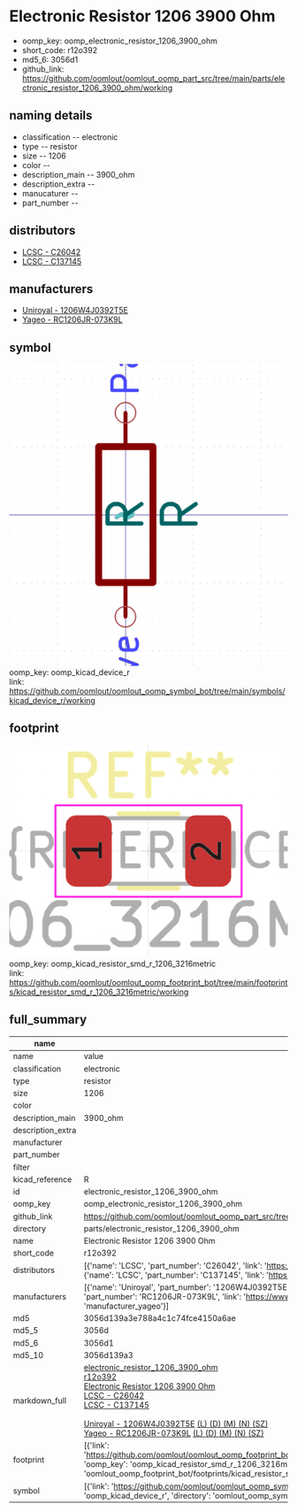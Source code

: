 # Electronic Resistor 1206 3900 Ohm

  
* oomp_key: oomp_electronic_resistor_1206_3900_ohm 
* short_code: r12o392
* md5_6: 3056d1  
* github_link: https://github.com/oomlout/oomlout_oomp_part_src/tree/main/parts/electronic_resistor_1206_3900_ohm/working  
## naming details
* classification -- electronic
* type -- resistor
* size -- 1206
* color -- 
* description_main -- 3900_ohm
* description_extra -- 
* manucaturer -- 
* part_number -- 

## distributors
* [LCSC - C26042](https://lcsc.com/product-detail/C26042.html)  
* [LCSC - C137145](https://lcsc.com/product-detail/C137145.html)  

## manufacturers
* [Uniroyal - 1206W4J0392T5E]()  
* [Yageo - RC1206JR-073K9L](https://www.yageo.com/en/Chart/Download/pdf/RC1206JR-073K9L)  

## symbol

![](symbol/0/working/working_600.png)  
oomp_key: oomp_kicad_device_r  
link: https://github.com/oomlout/oomlout_oomp_symbol_bot/tree/main/symbols/kicad_device_r/working  

## footprint

![](footprint/0/working/working_600.png)  
oomp_key: oomp_kicad_resistor_smd_r_1206_3216metric  
link: https://github.com/oomlout/oomlout_oomp_footprint_bot/tree/main/footprints/kicad_resistor_smd_r_1206_3216metric/working  

## full_summary
| name | value | 
| --- | --- | 
| name | value | 
| classification | electronic | 
| type | resistor | 
| size | 1206 | 
| color |  | 
| description_main | 3900_ohm | 
| description_extra |  | 
| manufacturer |  | 
| part_number |  | 
| filter |  | 
| kicad_reference | R | 
| id | electronic_resistor_1206_3900_ohm | 
| oomp_key | oomp_electronic_resistor_1206_3900_ohm | 
| github_link | https://github.com/oomlout/oomlout_oomp_part_src/tree/main/parts/electronic_resistor_1206_3900_ohm/working | 
| directory | parts/electronic_resistor_1206_3900_ohm | 
| name | Electronic Resistor 1206 3900 Ohm | 
| short_code | r12o392 | 
| distributors | [{'name': 'LCSC', 'part_number': 'C26042', 'link': 'https://lcsc.com/product-detail/C26042.html', 'id': 'distributor_lcsc'}, {'name': 'LCSC', 'part_number': 'C137145', 'link': 'https://lcsc.com/product-detail/C137145.html', 'id': 'distributor_lcsc'}] | 
| manufacturers | [{'name': 'Uniroyal', 'part_number': '1206W4J0392T5E', 'link': '', 'id': 'manufacturer_uniroyal'}, {'name': 'Yageo', 'part_number': 'RC1206JR-073K9L', 'link': 'https://www.yageo.com/en/Chart/Download/pdf/RC1206JR-073K9L', 'id': 'manufacturer_yageo'}] | 
| md5 | 3056d139a3e788a4c1c74fce4150a6ae | 
| md5_5 | 3056d | 
| md5_6 | 3056d1 | 
| md5_10 | 3056d139a3 | 
| markdown_full | [electronic_resistor_1206_3900_ohm](https://github.com/oomlout/oomlout_oomp_part_src/tree/main/parts/electronic_resistor_1206_3900_ohm/working)<br>[r12o392](https://github.com/oomlout/oomlout_oomp_part_src/tree/main/parts/electronic_resistor_1206_3900_ohm/working)<br>[Electronic Resistor 1206 3900 Ohm](https://github.com/oomlout/oomlout_oomp_part_src/tree/main/parts/electronic_resistor_1206_3900_ohm/working)<br>[LCSC - C26042<br>](https://lcsc.com/product-detail/C26042.html)[LCSC - C137145<br>](https://lcsc.com/product-detail/C137145.html)<br>[Uniroyal - 1206W4J0392T5E]() [(L)  ](https://www.lcsc.com/search?q=1206W4J0392T5E)[(D)  ](https://www.digikey.com/en/products?keywords=1206W4J0392T5E)[(M)  ](https://www.mouser.com/Search/Refine?Keyword=1206W4J0392T5E)[(N)  ](https://www.newark.com/search?st=1206W4J0392T5E)[(SZ)  ](https://so.szlcsc.com/global.html?k=1206W4J0392T5E)<br>[Yageo - RC1206JR-073K9L](https://www.yageo.com/en/Chart/Download/pdf/RC1206JR-073K9L) [(L)  ](https://www.lcsc.com/search?q=RC1206JR-073K9L)[(D)  ](https://www.digikey.com/en/products?keywords=RC1206JR-073K9L)[(M)  ](https://www.mouser.com/Search/Refine?Keyword=RC1206JR-073K9L)[(N)  ](https://www.newark.com/search?st=RC1206JR-073K9L)[(SZ)  ](https://so.szlcsc.com/global.html?k=RC1206JR-073K9L)<br> | 
| footprint | [{'link': 'https://github.com/oomlout/oomlout_oomp_footprint_bot/tree/main/foootprntss/kicad_resistor_smd_r_1206_3216metric', 'oomp_key': 'oomp_kicad_resistor_smd_r_1206_3216metric', 'directory': 'oomlout_oomp_footprint_bot/footprints/kicad_resistor_smd_r_1206_3216metric//working/working.kicad_mod'}] | 
| symbol | [{'link': 'https://github.com/oomlout/oomlout_oomp_symbol_bot/tree/main/symbols/kicad_device_r', 'oomp_key': 'oomp_kicad_device_r', 'directory': 'oomlout_oomp_symbol_bot/symbols/kicad_device_r//working/working.kicad_sym'}] | 
